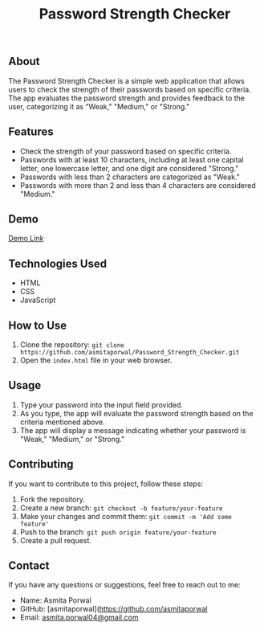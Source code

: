 <h1 align="center" font-size="50px">Password Strength Checker</h1>
<br>

## About

The Password Strength Checker is a simple web application that allows users to check the strength of their passwords based on specific criteria. The app evaluates the password strength and provides feedback to the user, categorizing it as "Weak," "Medium," or "Strong."

## Features

- Check the strength of your password based on specific criteria.
- Passwords with at least 10 characters, including at least one capital letter, one lowercase letter, and one digit are considered "Strong."
- Passwords with less than 2 characters are categorized as "Weak."
- Passwords with more than 2 and less than 4 characters are considered "Medium."

## Demo

[Demo Link](https://asmitaporwal.github.io/Password_Strength_Checker/)

## Technologies Used

- HTML
- CSS
- JavaScript

## How to Use

1. Clone the repository: `git clone https://github.com/asmitaporwal/Password_Strength_Checker.git`
2. Open the `index.html` file in your web browser.

## Usage

1. Type your password into the input field provided.
2. As you type, the app will evaluate the password strength based on the criteria mentioned above.
3. The app will display a message indicating whether your password is "Weak," "Medium," or "Strong."

## Contributing

If you want to contribute to this project, follow these steps:

1. Fork the repository.
2. Create a new branch: `git checkout -b feature/your-feature`
3. Make your changes and commit them: `git commit -m 'Add some feature'`
4. Push to the branch: `git push origin feature/your-feature`
5. Create a pull request.


## Contact

If you have any questions or suggestions, feel free to reach out to me:

- Name: Asmita Porwal
- GitHub: [asmitaporwal](https://github.com/asmitaporwal
- Email: asmita.porwal04@gmail.com

